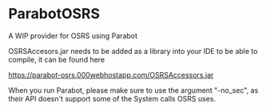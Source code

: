 # ParabotOSRS
A WIP provider for OSRS using Parabot


OSRSAccesors.jar needs to be added as a library into your IDE to be able to compile, it can be found here

https://parabot-osrs.000webhostapp.com/OSRSAccessors.jar


When you run Parabot, please make sure to use the argument "-no_sec", as their API doesn't support some of the System calls OSRS uses.
